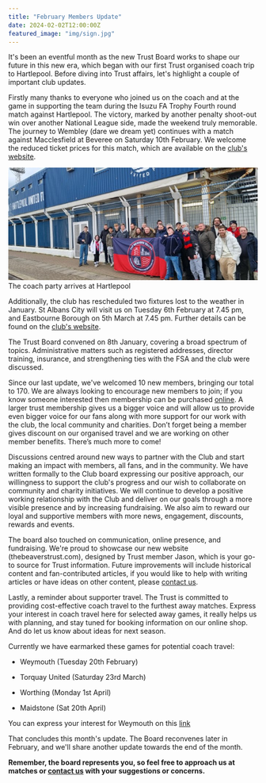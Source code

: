 ```yaml
---
title: "February Members Update"
date: 2024-02-02T12:00:00Z
featured_image: "img/sign.jpg"
---
```


It's been an eventful month as the new Trust Board works to
shape our future in this new era, which began with our first Trust organised coach trip to Hartlepool. Before diving into Trust affairs, let's highlight a couple of important club updates. 

Firstly many thanks to everyone who joined us on the coach and at the game in supporting the team during the Isuzu FA Trophy Fourth round match against Hartlepool. The victory, marked by another penalty shoot-out win over another
National League side, made the weekend truly memorable. The journey to Wembley (dare we dream yet) continues with a match against Macclesfield at Beveree on Saturday 10th February. We welcome the reduced ticket prices for this match, which are available on the [club's website](https://hamrichfc.com/blogs/news/fa-trophy-ticket-prices-announced). 

![Fans from the coach arrive at Hartlepool](fans.jpg)
The coach party arrives at Hartlepool

Additionally, the club has rescheduled two fixtures lost to the
weather in January. St Albans City will visit us on Tuesday 6th February at 7.45 pm, and Eastbourne Borough on 5th March at 7.45 pm. Further details can be found on the [club's website](https://hamrichfc.com/blogs/news/re-arranged-fixtures-for-february-and-march). 

The Trust Board convened on 8th January, covering a broad spectrum of topics. Administrative matters such as registered addresses, director training, insurance, and strengthening ties with the FSA and the club were discussed. 

Since our last update, we've welcomed 10 new members, bringing our total to 170. We are always looking to encourage new members to join; if you know someone interested then membership can be purchased [online](https://hampton-richmond-borough-fc-supporters-society-limit.sumupstore.com/category/membership). A larger trust membership
gives us a bigger voice and will allow us to provide even bigger voice for our fans along with more support for our work with the club, the local community and charities. Don’t forget being a member gives discount on our organised travel and we are working on other member benefits. There’s much more to come!

Discussions centred around new ways to partner with the Club and start making an impact with members, all fans, and in the community. We have written formally to the Club board expressing our positive approach, our willingness to support the club's progress and our wish to collaborate on community and charity initiatives. We will continue to develop a positive working relationship with the Club and deliver on our goals through a more visible presence and by increasing fundraising. We also aim to reward our loyal and supportive members with more news, engagement, discounts, rewards and events.

The board also touched on communication, online presence, and fundraising. We're proud to showcase our new website (thebeaverstrust.com), designed by Trust member Jason, which is your go-to source for Trust information. Future improvements will include historical content and fan-contributed articles, if you would like to help with writing articles or have ideas on other content, please [contact us](https://thebeaverstrust.com/contact/). 

Lastly, a reminder about supporter travel. The Trust is committed to providing cost-effective coach travel to the furthest away matches. Express your interest in coach travel here for selected away games, it really helps us with planning, and stay tuned for booking information on our online shop. And do let us know about ideas for next season.

Currently we have earmarked these games for potential coach travel:

- Weymouth (Tuesday 20th February)  

- Torquay United (Saturday 23rd March)  

- Worthing (Monday 1st April)  

- Maidstone (Sat 20th April)  

You can express your interest for Weymouth on this [link](https://thebeaverstrust.com/posts/weymouth-travel/) 

That concludes this month's update. The Board reconvenes later in February, and we'll share another update towards the end of the month.

**Remember, the board represents you, so feel free to approach us at matches or [contact us](https://thebeaverstrust.com/contact/) with your suggestions or concerns.**

